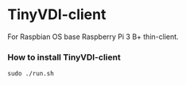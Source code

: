# TinyVDI-client
For Raspbian OS base Raspberry Pi 3 B+ thin-client.

### How to install TinyVDI-client
```
sudo ./run.sh
```
